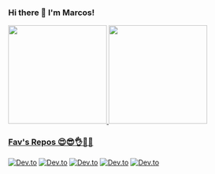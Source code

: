 ### Hi there 👋 I'm Marcos!

<div>
  <a href="https://github.com/MarcosATSF">   
  <img height="200em" src="https://github-readme-stats.vercel.app/api?username=MarcosATSF&theme=radical&show_icons=true"/>
  <img height="200em" src="https://github-readme-stats.vercel.app/api/top-langs/?username=MarcosATSF&layout=compact&langs_count=16&theme=radical"/>
</div>

### Fav's Repos 😍😎👌🐱‍🚀
[![Dev.to](https://github-readme-stats.vercel.app/api/pin/?username=MarcosATSF&repo=PacmanGameOCLM&title_color=ef3f87&icon_color=f4d444&text_color=9f9f9f&bg_color=141321)](https://github.com/marcosatsf/PacmanGameOCLM)
[![Dev.to](https://github-readme-stats.vercel.app/api/pin/?username=MarcosATSF&repo=mathematical_society&title_color=ef3f87&icon_color=f4d444&text_color=9f9f9f&bg_color=141321)](https://github.com/marcosatsf/mathematical_society)
[![Dev.to](https://github-readme-stats.vercel.app/api/pin/?username=MarcosATSF&repo=coneg-project&title_color=ef3f87&icon_color=f4d444&text_color=9f9f9f&bg_color=141321)](https://github.com/marcosatsf/coneg-project)
[![Dev.to](https://github-readme-stats.vercel.app/api/pin/?username=MarcosATSF&repo=CompilerProject&title_color=ef3f87&icon_color=f4d444&text_color=9f9f9f&bg_color=141321)](https://github.com/marcosatsf/CompilerProject)
[![Dev.to](https://github-readme-stats.vercel.app/api/pin/?username=MarcosATSF&repo=Dogolins&title_color=ef3f87&icon_color=f4d444&text_color=9f9f9f&bg_color=141321)](https://github.com/marcosatsf/Dogolins) 

<!--
TODO
**marcosatsf/marcosatsf** is a ✨ _special_ ✨ repository because its `README.md` (this file) appears on your GitHub profile.

Here are some ideas to get you started:

- 🔭 I’m currently working on ...
- 🌱 I’m currently learning ...
- 👯 I’m looking to collaborate on ...
- 🤔 I’m looking for help with ...
- 💬 Ask me about ...
- 📫 How to reach me: ...
- 😄 Pronouns: ...
- ⚡ Fun fact: ...
-->
